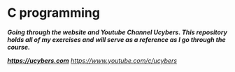 # **C programming**
***Going through the website and Youtube Channel __Ucybers__. This repository holds all of my exercises and***
***will serve as a reference as I go through the course.***

***https://ucybers.com***
   _https://www.youtube.com/c/ucybers_
